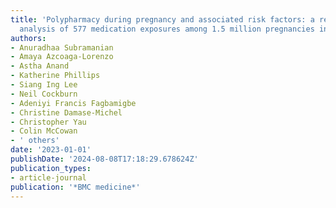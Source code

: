 ```yaml
---
title: 'Polypharmacy during pregnancy and associated risk factors: a retrospective
  analysis of 577 medication exposures among 1.5 million pregnancies in the UK, 2000-2019'
authors:
- Anuradhaa Subramanian
- Amaya Azcoaga-Lorenzo
- Astha Anand
- Katherine Phillips
- Siang Ing Lee
- Neil Cockburn
- Adeniyi Francis Fagbamigbe
- Christine Damase-Michel
- Christopher Yau
- Colin McCowan
- ' others'
date: '2023-01-01'
publishDate: '2024-08-08T17:18:29.678624Z'
publication_types:
- article-journal
publication: '*BMC medicine*'
---
```

